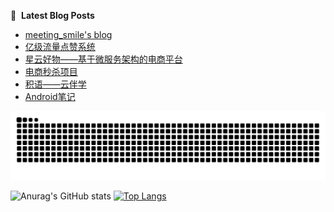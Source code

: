 📕 &nbsp;**Latest Blog Posts**
<!-- BLOG-POST-LIST:START -->
- [meeting_smile's blog](https://meeting77smile.github.io/)
- [亿级流量点赞系统](https://meeting77smile.github.io/post/likesystem/)
- [星云好物——基于微服务架构的电商平台](https://meeting77smile.github.io/post/nebulamall/)
- [电商秒杀项目](https://meeting77smile.github.io/post/secondkill/)
- [积语——云伴学](https://meeting77smile.github.io/post/jiyuguidebook/)
- [Android笔记](https://meeting77smile.github.io/post/android_notes/)
<!-- BLOG-POST-LIST:END -->

<picture>
  <source media="(prefers-color-scheme: dark)" srcset="https://raw.githubusercontent.com/meeting77smile/meeting77smile/output/github-contribution-grid-snake-dark.svg">
  <source media="(prefers-color-scheme: light)" srcset="https://raw.githubusercontent.com/meeting77smile/meeting77smile/output/github-contribution-grid-snake.svg">
  <img alt="github contribution grid snake animation" src="https://raw.githubusercontent.com/meeting77smile/meeting77smile/output/github-contribution-grid-snake.svg">
</picture>

![Anurag's GitHub stats](https://github-readme-stats.vercel.app/api?username=meeting77smile&theme=ambient_gradient) [![Top Langs](https://github-readme-stats.vercel.app/api/top-langs/?username=meeting77smile&layout=donut)](https://github.com/anuraghazra/github-readme-stats)

